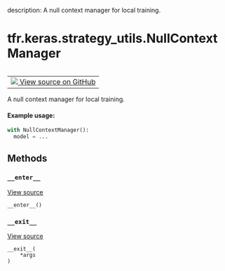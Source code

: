 description: A null context manager for local training.

<div itemscope itemtype="http://developers.google.com/ReferenceObject">
<meta itemprop="name" content="tfr.keras.strategy_utils.NullContextManager" />
<meta itemprop="path" content="Stable" />
<meta itemprop="property" content="__enter__"/>
<meta itemprop="property" content="__exit__"/>
</div>

# tfr.keras.strategy_utils.NullContextManager

<!-- Insert buttons and diff -->

<table class="tfo-notebook-buttons tfo-api nocontent" align="left">
<td>
  <a target="_blank" href="https://github.com/tensorflow/ranking/tree/master/tensorflow_ranking/python/keras/strategy_utils.py#L105-L120">
    <img src="https://www.tensorflow.org/images/GitHub-Mark-32px.png" />
    View source on GitHub
  </a>
</td>
</table>

A null context manager for local training.

<!-- Placeholder for "Used in" -->

#### Example usage:

```python
with NullContextManager():
  model = ...
```

## Methods

<h3 id="__enter__"><code>__enter__</code></h3>

<a target="_blank" href="https://github.com/tensorflow/ranking/tree/master/tensorflow_ranking/python/keras/strategy_utils.py#L116-L117">View
source</a>

<pre class="devsite-click-to-copy prettyprint lang-py tfo-signature-link">
<code>__enter__()
</code></pre>

<h3 id="__exit__"><code>__exit__</code></h3>

<a target="_blank" href="https://github.com/tensorflow/ranking/tree/master/tensorflow_ranking/python/keras/strategy_utils.py#L119-L120">View
source</a>

<pre class="devsite-click-to-copy prettyprint lang-py tfo-signature-link">
<code>__exit__(
    *args
)
</code></pre>
